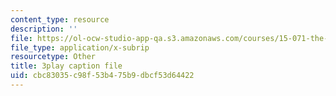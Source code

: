 ```yaml
---
content_type: resource
description: ''
file: https://ol-ocw-studio-app-qa.s3.amazonaws.com/courses/15-071-the-analytics-edge-spring-2017/cbc83035c98f53b475b9dbcf53d64422_bzxoBEh4is8.srt
file_type: application/x-subrip
resourcetype: Other
title: 3play caption file
uid: cbc83035-c98f-53b4-75b9-dbcf53d64422
---
```

